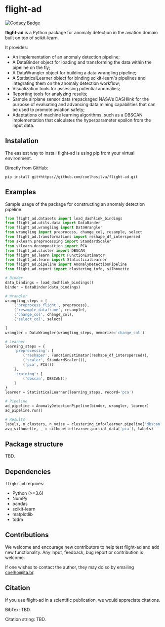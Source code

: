# flight-ad

[![Codacy Badge](https://app.codacy.com/project/badge/Grade/d2f06dedcb044256828e1c907d9c511a)](https://www.codacy.com/gh/coelhosilva/flight-ad/dashboard?utm_source=github.com&amp;utm_medium=referral&amp;utm_content=coelhosilva/flight-ad&amp;utm_campaign=Badge_Grade)

**flight-ad** is a Python package for anomaly detection in the aviation domain built on top of scikit-learn.

It provides:

-   An implementation of an anomaly detection pipeline;
-   A DataBinder object for loading and transforming the data within the pipeline on the fly;
-   A DataWrangler object for building a data wrangling pipeline;
-   A StatisticalLearner object for binding scikit-learn's pipelines and integrating them on the anomaly detection workflow;
-   Visualization tools for assessing potential anomalies;
-   Reporting tools for analyzing results;
-   Sample airplane sensor data (repackaged NASA's DASHlink for the purpose of evaluating and advancing data mining capabilities that can be used to promote aviation safety;
-   Adaptations of machine learning algorithms, such as a DBSCAN implementation that calculates the hyperparameter epsilon from the input data.

## Instalation

The easiest way to install flight-ad is using pip from your virtual environment.

Directly from GitHub:

`pip install git+https://github.com/coelhosilva/flight-ad.git`

## Examples

Sample usage of the package for constructing an anomaly detection pipeline:

```python
from flight_ad.datasets import load_dashlink_bindings
from flight_ad.utils.data import DataBinder
from flight_ad.wrangling import DataWrangler
from wrangling import preprocess, change_col, resample, select
from flight_ad.transformations import reshape_df_interspersed
from sklearn.preprocessing import StandardScaler
from sklearn.decomposition import PCA
from flight_ad.cluster import DBSCAN
from flight_ad.learn import FunctionEstimator
from flight_ad.learn import StatisticalLearner
from flight_ad.pipeline import AnomalyDetectionPipeline
from flight_ad.report import clustering_info, silhouette

# Binder
data_bindings = load_dashlink_bindings()
binder = DataBinder(data_bindings)

# Wrangler
wrangling_steps = [
    ('preprocess_flight', preprocess),
    ('resample_dataframe', resample),
    ('change_col', change_col),
    ('select_col', select)

]
wrangler = DataWrangler(wrangling_steps, memorize='change_col')

# Learner
learning_steps = {
    'preprocessing': [
        ('reshaper', FunctionEstimator(reshape_df_interspersed)),
        ('scaler', StandardScaler()),
        ('pca', PCA())
    ],
    'training': [
        ('dbscan', DBSCAN())
    ]
}
learner = StatisticalLearner(learning_steps, record='pca')

# Pipeline
ad_pipeline = AnomalyDetectionPipeline(binder, wrangler, learner)
ad_pipeline.run()

# Results
labels, n_clusters, n_noise = clustering_info(learner.pipeline['dbscan'])
avg_silhouette, _ = silhouette(learner.partial_data['pca'], labels)
```

## Package structure

TBD.

## Dependencies

`flight-ad` requires:

-   Python (>=3.6)
-   NumPy
-   pandas
-   scikit-learn
-   matplotlib
-   tqdm

## Contributions

We welcome and encourage new contributors to help test flight-ad and add new functionality. Any input, feedback, 
bug report or contribution is welcome.

If one wishes to contact the author, they may do so by emailing coelho@ita.br.

## Citation

If you use flight-ad in a scientific publication, we would appreciate citations.

BibTex: TBD.

Citation string: TBD.

<!-- ```pip install flight-ad ``` -->

<!-- ---------------------- -->

<!-- <hr style="border:2px solid gray"> </hr> -->
